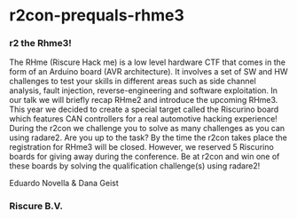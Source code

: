 # r2con-prequals-rhme3

### r2 the Rhme3!

The RHme (Riscure Hack me) is a low level hardware CTF that comes in the form of an Arduino board (AVR architecture). It involves a set of SW and HW challenges to test your skills in different areas such as side channel analysis, fault injection, reverse-engineering and software exploitation. In our talk we will briefly recap RHme2 and introduce the upcoming RHme3. This year we decided to create a special target called the Riscurino board which features CAN controllers for a real automotive hacking experience! During the r2con we challenge you to solve as many challenges as you can using radare2. Are you up to the task? By the time the r2con takes place the registration for RHme3 will be closed. However, we reserved 5 Riscurino boards for giving away during the conference. Be at r2con and win one of these boards by solving the qualification challenge(s) using radare2!

Eduardo Novella & Dana Geist 

### Riscure B.V.
